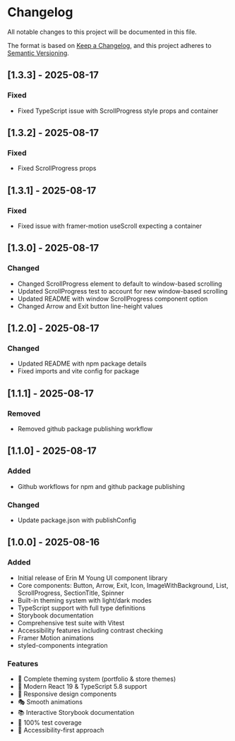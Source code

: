 # Changelog

All notable changes to this project will be documented in this file.

The format is based on [Keep a Changelog](https://keepachangelog.com/en/1.0.0/),
and this project adheres to [Semantic Versioning](https://semver.org/spec/v2.0.0.html).

## [1.3.3] - 2025-08-17

### Fixed

- Fixed TypeScript issue with ScrollProgress style props and container

## [1.3.2] - 2025-08-17

### Fixed

- Fixed ScrollProgress props

## [1.3.1] - 2025-08-17

### Fixed

- Fixed issue with framer-motion useScroll expecting a container

## [1.3.0] - 2025-08-17

### Changed

- Changed ScrollProgress element to default to window-based scrolling
- Updated ScrollProgress test to account for new window-based scrolling
- Updated README with window ScrollProgress component option
- Changed Arrow and Exit button line-height values

## [1.2.0] - 2025-08-17

### Changed

- Updated README with npm package details
- Fixed imports and vite config for package

## [1.1.1] - 2025-08-17

### Removed

- Removed github package publishing workflow

## [1.1.0] - 2025-08-17

### Added

- Github workflows for npm and github package publishing

### Changed

- Update package.json with publishConfig

## [1.0.0] - 2025-08-16

### Added

- Initial release of Erin M Young UI component library
- Core components: Button, Arrow, Exit, Icon, ImageWithBackground, List, ScrollProgress, SectionTitle, Spinner
- Built-in theming system with light/dark modes
- TypeScript support with full type definitions
- Storybook documentation
- Comprehensive test suite with Vitest
- Accessibility features including contrast checking
- Framer Motion animations
- styled-components integration

### Features

- 🎨 Complete theming system (portfolio & store themes)
- 🚀 Modern React 19 & TypeScript 5.8 support
- 📱 Responsive design components
- 🎭 Smooth animations
- 📚 Interactive Storybook documentation
- 🧪 100% test coverage
- 🎯 Accessibility-first approach
